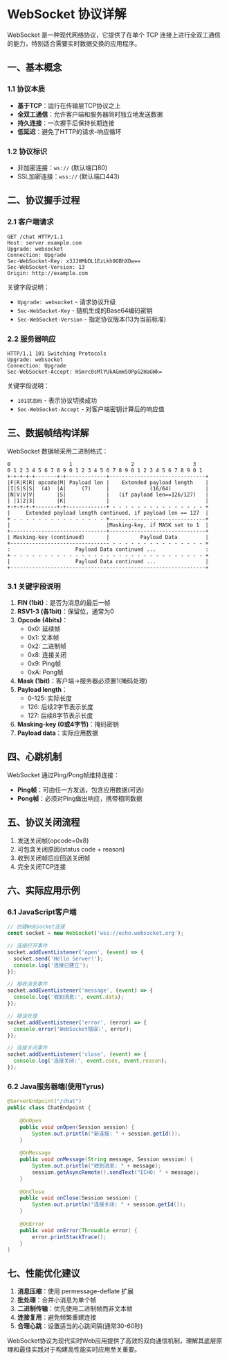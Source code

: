 # WebSocket 协议详解

WebSocket 是一种现代网络协议，它提供了在单个 TCP 连接上进行全双工通信的能力，特别适合需要实时数据交换的应用程序。

## 一、基本概念

### 1.1 协议本质
- **基于TCP**：运行在传输层TCP协议之上
- **全双工通信**：允许客户端和服务器同时独立地发送数据
- **持久连接**：一次握手后保持长期连接
- **低延迟**：避免了HTTP的请求-响应循环

### 1.2 协议标识
- 非加密连接：`ws://` (默认端口80)
- SSL加密连接：`wss://` (默认端口443)

## 二、协议握手过程

### 2.1 客户端请求
```http
GET /chat HTTP/1.1
Host: server.example.com
Upgrade: websocket
Connection: Upgrade
Sec-WebSocket-Key: x3JJHMbDL1EzLkh9GBhXDw==
Sec-WebSocket-Version: 13
Origin: http://example.com
```

关键字段说明：
- `Upgrade: websocket` - 请求协议升级
- `Sec-WebSocket-Key` - 随机生成的Base64编码密钥
- `Sec-WebSocket-Version` - 指定协议版本(13为当前标准)

### 2.2 服务器响应
```http
HTTP/1.1 101 Switching Protocols
Upgrade: websocket
Connection: Upgrade
Sec-WebSocket-Accept: HSmrc0sMlYUkAGmm5OPpG2HaGWk=
```

关键字段说明：
- `101状态码` - 表示协议切换成功
- `Sec-WebSocket-Accept` - 对客户端密钥计算后的响应值

## 三、数据帧结构详解

WebSocket 数据帧采用二进制格式：

```
0                   1                   2                   3
0 1 2 3 4 5 6 7 8 9 0 1 2 3 4 5 6 7 8 9 0 1 2 3 4 5 6 7 8 9 0 1
+-+-+-+-+-------+-+-------------+-------------------------------+
|F|R|R|R| opcode|M| Payload len |    Extended payload length    |
|I|S|S|S|  (4)  |A|     (7)     |             (16/64)           |
|N|V|V|V|       |S|             |   (if payload len==126/127)   |
| |1|2|3|       |K|             |                               |
+-+-+-+-+-------+-+-------------+ - - - - - - - - - - - - - - - +
|     Extended payload length continued, if payload len == 127  |
+ - - - - - - - - - - - - - - - +-------------------------------+
|                               |Masking-key, if MASK set to 1  |
+-------------------------------+-------------------------------+
| Masking-key (continued)       |          Payload Data         |
+-------------------------------- - - - - - - - - - - - - - - - +
:                     Payload Data continued ...                :
+ - - - - - - - - - - - - - - - - - - - - - - - - - - - - - - - +
|                     Payload Data continued ...                |
+---------------------------------------------------------------+
```

### 3.1 关键字段说明

1. **FIN (1bit)**：是否为消息的最后一帧
2. **RSV1-3 (各1bit)**：保留位，通常为0
3. **Opcode (4bits)**：
    - 0x0: 延续帧
    - 0x1: 文本帧
    - 0x2: 二进制帧
    - 0x8: 连接关闭
    - 0x9: Ping帧
    - 0xA: Pong帧
4. **Mask (1bit)**：客户端→服务器必须置1(掩码处理)
5. **Payload length**：
    - 0-125: 实际长度
    - 126: 后续2字节表示长度
    - 127: 后续8字节表示长度
6. **Masking-key (0或4字节)**：掩码密钥
7. **Payload data**：实际应用数据

## 四、心跳机制

WebSocket 通过Ping/Pong帧维持连接：

- **Ping帧**：可由任一方发送，包含应用数据(可选)
- **Pong帧**：必须对Ping做出响应，携带相同数据

## 五、协议关闭流程

1. 发送关闭帧(opcode=0x8)
2. 可包含关闭原因(status code + reason)
3. 收到关闭帧后应回送关闭帧
4. 完全关闭TCP连接

## 六、实际应用示例

### 6.1 JavaScript客户端
```javascript
// 创建WebSocket连接
const socket = new WebSocket('wss://echo.websocket.org');

// 连接打开事件
socket.addEventListener('open', (event) => {
  socket.send('Hello Server!');
  console.log('连接已建立');
});

// 接收消息事件
socket.addEventListener('message', (event) => {
  console.log('收到消息:', event.data);
});

// 错误处理
socket.addEventListener('error', (error) => {
  console.error('WebSocket错误:', error);
});

// 连接关闭事件
socket.addEventListener('close', (event) => {
  console.log('连接关闭:', event.code, event.reason);
});
```

### 6.2 Java服务器端(使用Tyrus)
```java
@ServerEndpoint("/chat")
public class ChatEndpoint {
    
    @OnOpen
    public void onOpen(Session session) {
        System.out.println("新连接: " + session.getId());
    }
    
    @OnMessage
    public void onMessage(String message, Session session) {
        System.out.println("收到消息: " + message);
        session.getAsyncRemote().sendText("ECHO: " + message);
    }
    
    @OnClose
    public void onClose(Session session) {
        System.out.println("连接关闭: " + session.getId());
    }
    
    @OnError
    public void onError(Throwable error) {
        error.printStackTrace();
    }
}
```

## 七、性能优化建议

1. **消息压缩**：使用 permessage-deflate 扩展
2. **批处理**：合并小消息为单个帧
3. **二进制传输**：优先使用二进制帧而非文本帧
4. **连接复用**：避免频繁重建连接
5. **合理心跳**：设置适当的心跳间隔(通常30-60秒)

WebSocket协议为现代实时Web应用提供了高效的双向通信机制，理解其底层原理和最佳实践对于构建高性能实时应用至关重要。